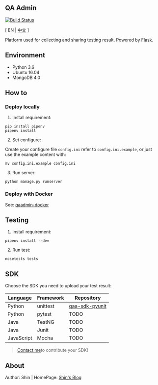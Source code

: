 ## QA Admin

[![Build Status](https://travis-ci.org/intest-tech/qaadmin.svg?branch=master)](https://travis-ci.org/intest-tech/qaadmin)

[ EN | [中文](https://github.com/intest-tech/qaadmin/blob/master/README.md) ]

Platform used for collecting and sharing testing result. Powered by [Flask](https://github.com/pallets/flask).

## Environment

- Python 3.6
- Ubuntu 16.04
- MongoDB 4.0

## How to

### Deploy locally

1. Install requirement:
```
pip install pipenv
pipenv install
```

2. Set configure:

Create your configure file `config.ini` refer to `config.ini.example`, or just use the example content with:

```
mv config.ini.example config.ini
```

3. Run server:
```
python manage.py runserver
```

### Deploy with Docker

See: [qaadmin-docker](https://github.com/intest-tech/qaadmin-docker)

## Testing

1. Install requirement:
```
pipenv install --dev
```

2. Run test:
```
nosetests tests
```

## SDK

Choose the SDK you need to upload your test result:

Language|Framework|Repository
---|---|---
Python|unittest|[qaa-sdk-pyunit](https://github.com/intest-tech/qaa-sdk-pyunit)
Python|pytest|TODO
Java|TestNG|TODO
Java|Junit|TODO
JavaScript|Mocha|TODO

> [Contact me](mailto:ityoung@foxmail.com)to contribute your SDK!

## About

Author: Shin | HomePage: [Shin's Blog](https://intest.tech)
